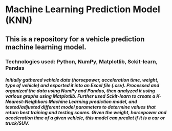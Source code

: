 # Machine Learning Prediction Model (KNN)
## This is a repository for a vehicle prediction machine learning model.
### Technologies used: Python, NumPy, Matplotlib, Sckit-learn, Pandas
##### Initially gathered vehicle data (horsepower, acceleration time, weight, type of vehicle) and exported it into an Excel file (.csv). Processed and organized the data using NumPy and Pandas, then analyzed it using various graphs using Matplotlib. Further used Sckit-learn to create a K-Nearest-Neighbors Machine Learning prediction model, and tested/adjusted different model parameters to determine values that return best training and testing scores. Given the weight, horsepower and acceleration time of a given vehicle, this model can predict if it is a car or truck/SUV.
